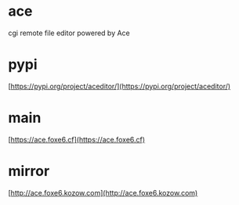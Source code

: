 # ace
cgi remote file editor powered by Ace

# pypi
[https://pypi.org/project/aceditor/](https://pypi.org/project/aceditor/)

# main
[https://ace.foxe6.cf](https://ace.foxe6.cf)

# mirror
[http://ace.foxe6.kozow.com](http://ace.foxe6.kozow.com)

